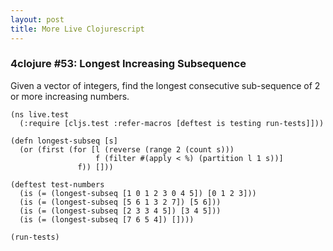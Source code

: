 ```yaml
---
layout: post
title: More Live Clojurescript
---
```


### 4clojure #53: Longest Increasing Subsequence

Given a vector of integers, find the longest consecutive sub-sequence of 2 or more increasing numbers.


<pre><code class="language-klipse">(ns live.test
  (:require [cljs.test :refer-macros [deftest is testing run-tests]]))

(defn longest-subseq [s]
  (or (first (for [l (reverse (range 2 (count s)))
                   f (filter #(apply < %) (partition l 1 s))]
               f)) []))
  
(deftest test-numbers
  (is (= (longest-subseq [1 0 1 2 3 0 4 5]) [0 1 2 3]))
  (is (= (longest-subseq [5 6 1 3 2 7]) [5 6]))
  (is (= (longest-subseq [2 3 3 4 5]) [3 4 5]))
  (is (= (longest-subseq [7 6 5 4]) [])))

(run-tests)
</code></pre>

